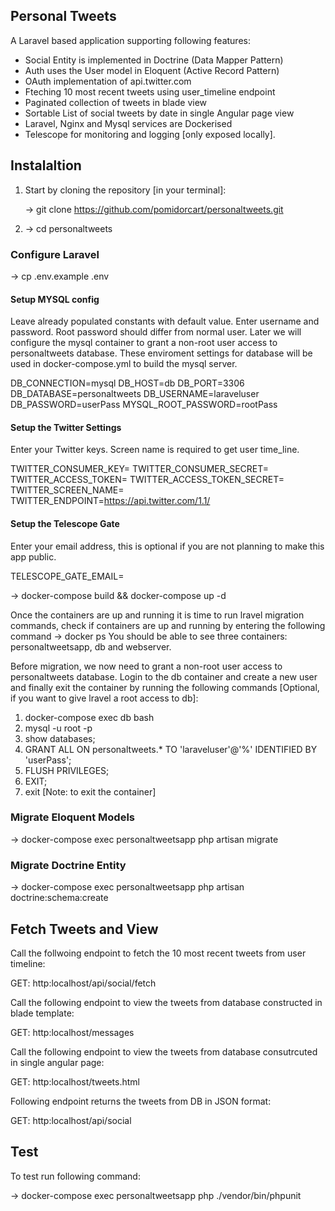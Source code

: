 ## Personal Tweets

A Laravel based application supporting following features:

-   Social Entity is implemented in Doctrine (Data Mapper Pattern)
-   Auth uses the User model in Eloquent (Active Record Pattern)
-   OAuth implementation of api.twitter.com
-   Fteching 10 most recent tweets using user_timeline endpoint
-   Paginated collection of tweets in blade view
-   Sortable List of social tweets by date in single Angular page view
-   Laravel, Nginx and Mysql services are Dockerised
-   Telescope for monitoring and logging [only exposed locally].

## Instalaltion

1. Start by cloning the repository [in your terminal]:

    -> git clone https://github.com/pomidorcart/personaltweets.git

2. -> cd personaltweets

### Configure Laravel

-> cp .env.example .env

#### Setup MYSQL config

Leave already populated constants with default value. Enter username and password. Root password should differ from normal user. Later we will configure the mysql container to grant a non-root user access to personaltweets database. These enviroment settings for database will be used in docker-compose.yml to build the mysql server.

DB_CONNECTION=mysql
DB_HOST=db
DB_PORT=3306
DB_DATABASE=personaltweets
DB_USERNAME=laraveluser
DB_PASSWORD=userPass
MYSQL_ROOT_PASSWORD=rootPass

#### Setup the Twitter Settings

Enter your Twitter keys. Screen name is required to get user time_line.

TWITTER_CONSUMER_KEY=
TWITTER_CONSUMER_SECRET=
TWITTER_ACCESS_TOKEN=
TWITTER_ACCESS_TOKEN_SECRET=
TWITTER_SCREEN_NAME=
TWITTER_ENDPOINT=https://api.twitter.com/1.1/

#### Setup the Telescope Gate

Enter your email address, this is optional if you are not planning to make this app public.

TELESCOPE_GATE_EMAIL=

-> docker-compose build && docker-compose up -d

Once the containers are up and running it is time to run lravel migration commands, check if containers are up and running by entering the following command -> docker ps
You should be able to see three containers: personaltweetsapp, db and webserver.

Before migration, we now need to grant a non-root user access to personaltweets database.
Login to the db container and create a new user and finally exit the container by running the following commands [Optional, if you want to give lravel a root access to db]:

1. docker-compose exec db bash
2. mysql -u root -p
3. show databases;
4. GRANT ALL ON personaltweets.\* TO 'laraveluser'@'%' IDENTIFIED BY 'userPass';
5. FLUSH PRIVILEGES;
6. EXIT;
7. exit [Note: to exit the container]

### Migrate Eloquent Models

-> docker-compose exec personaltweetsapp php artisan migrate

### Migrate Doctrine Entity

-> docker-compose exec personaltweetsapp php artisan doctrine:schema:create

## Fetch Tweets and View

Call the follwoing endpoint to fetch the 10 most recent tweets from user timeline:

GET: http:localhost/api/social/fetch

Call the following endpoint to view the tweets from database constructed in blade template:

GET: http:localhost/messages

Call the following endpoint to view the tweets from database consutrcuted in single angular page:

GET: http:localhost/tweets.html

Following endpoint returns the tweets from DB in JSON format:

GET: http:localhost/api/social

## Test

To test run following command:

-> docker-compose exec personaltweetsapp php ./vendor/bin/phpunit
